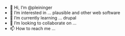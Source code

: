 - 👋 Hi, I’m @pleininger
- 👀 I’m interested in ... plausible and other web software
- 🌱 I’m currently learning ... drupal
- 💞️ I’m looking to collaborate on ... 
- 📫 How to reach me ...

<!---
pleininger/pleininger is a ✨ special ✨ repository because its `README.md` (this file) appears on your GitHub profile.
You can click the Preview link to take a look at your changes.
--->
